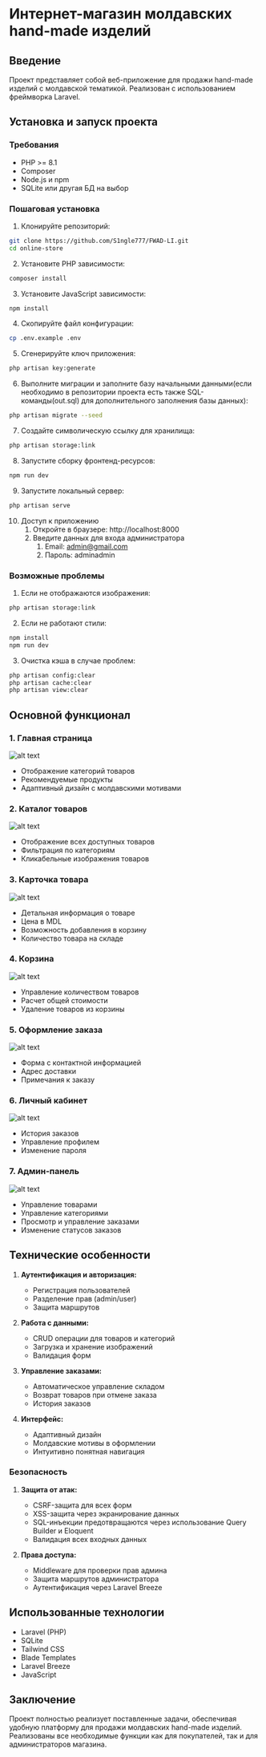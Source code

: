 # Интернет-магазин молдавских hand-made изделий

## Введение
Проект представляет собой веб-приложение для продажи hand-made изделий с молдавской тематикой. Реализован с использованием фреймворка Laravel.

## Установка и запуск проекта

### Требования
- PHP >= 8.1
- Composer
- Node.js и npm
- SQLite или другая БД на выбор

### Пошаговая установка

1. Клонируйте репозиторий:
```bash
git clone https://github.com/S1ngle777/FWAD-LI.git
cd online-store
```
2. Установите PHP зависимости:
```bash
composer install
```
3. Установите JavaScript зависимости:
```bash
npm install
```
4. Скопируйте файл конфигурации:
```bash
cp .env.example .env
```
5. Сгенерируйте ключ приложения:
```bash
php artisan key:generate
```
6. Выполните миграции и заполните базу начальными данными(если необходимо в репозитории проекта есть также SQL-команды(out.sql) для дополнительного заполнения базы данных):
```bash
php artisan migrate --seed
```
7. Создайте символическую ссылку для хранилища:
```bash
php artisan storage:link
```
8. Запустите сборку фронтенд-ресурсов:
```bash
npm run dev
```
9. Запустите локальный сервер:
```bash
php artisan serve
```
10. Доступ к приложению
    1.  Откройте в браузере: http://localhost:8000
    2.  Введите данных для входа администратора
        1.  Email: admin@gmail.com
        2.  Пароль: adminadmin

### Возможные проблемы

1. Если не отображаются изображения:
```bash 
php artisan storage:link
```
2. Если не работают стили:
```bash
npm install
npm run dev
```
3. Очистка кэша в случае проблем:
```bash
php artisan config:clear
php artisan cache:clear
php artisan view:clear
```

## Основной функционал

### 1. Главная страница
![alt text](screenshots/image.png)
- Отображение категорий товаров
- Рекомендуемые продукты
- Адаптивный дизайн с молдавскими мотивами

### 2. Каталог товаров
![alt text](screenshots/image-6.png)
- Отображение всех доступных товаров
- Фильтрация по категориям
- Кликабельные изображения товаров

### 3. Карточка товара
![alt text](screenshots/image-1.png)
- Детальная информация о товаре
- Цена в MDL
- Возможность добавления в корзину
- Количество товара на складе

### 4. Корзина
![alt text](screenshots/image-2.png)
- Управление количеством товаров
- Расчет общей стоимости
- Удаление товаров из корзины

### 5. Оформление заказа
![alt text](screenshots/image-3.png)
- Форма с контактной информацией
- Адрес доставки
- Примечания к заказу

### 6. Личный кабинет
![alt text](screenshots/image-4.png)
- История заказов
- Управление профилем
- Изменение пароля

### 7. Админ-панель
![alt text](screenshots/image-5.png)
- Управление товарами
- Управление категориями
- Просмотр и управление заказами
- Изменение статусов заказов

## Технические особенности
1. **Аутентификация и авторизация:**
   - Регистрация пользователей
   - Разделение прав (admin/user)
   - Защита маршрутов

2. **Работа с данными:**
   - CRUD операции для товаров и категорий
   - Загрузка и хранение изображений
   - Валидация форм

3. **Управление заказами:**
   - Автоматическое управление складом
   - Возврат товаров при отмене заказа
   - История заказов

4. **Интерфейс:**
   - Адаптивный дизайн
   - Молдавские мотивы в оформлении
   - Интуитивно понятная навигация

### Безопасность
1. **Защита от атак:**
   - CSRF-защита для всех форм
   - XSS-защита через экранирование данных
   - SQL-инъекции предотвращаются через использование Query Builder и Eloquent
   - Валидация всех входных данных

2. **Права доступа:**
   - Middleware для проверки прав админа
   - Защита маршрутов администратора
   - Аутентификация через Laravel Breeze

## Использованные технологии
- Laravel (PHP)
- SQLite
- Tailwind CSS
- Blade Templates
- Laravel Breeze
- JavaScript

## Заключение
Проект полностью реализует поставленные задачи, обеспечивая удобную платформу для продажи молдавских hand-made изделий. Реализованы все необходимые функции как для покупателей, так и для администраторов магазина.
